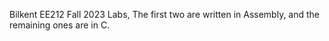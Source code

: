 Bilkent EE212 Fall 2023 Labs, 
The first two are written in Assembly, and the remaining ones are in C.
